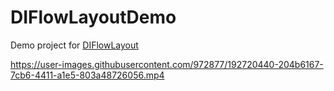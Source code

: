 # DIFlowLayoutDemo
Demo project for [DIFlowLayout](https://github.com/danielinoa/DIFlowLayout)

https://user-images.githubusercontent.com/972877/192720440-204b6167-7cb6-4411-a1e5-803a48726056.mp4

